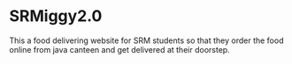 # SRMiggy2.0
This a food delivering website for SRM students so that they order the food online from java canteen and get delivered at their doorstep.
